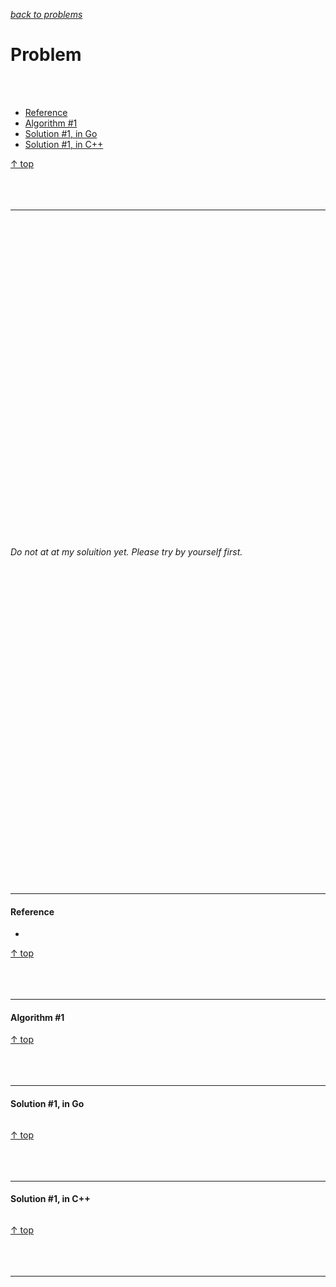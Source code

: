 [*back to problems*](https://github.com/gyuho/learn/tree/master/doc/problems)
<br>

# Problem



<br><br>
- [Reference](#reference)
- [Algorithm #1](#algorithm-1)
- [Solution #1, in Go](#solution-1-in-go)
- [Solution #1, in C++](#solution-1-in-c)

[↑ top](#problem)
<br><br><br><br>
<hr>



<br><br><br><br><br><br><br><br><br><br>
<br><br><br><br><br><br><br><br><br><br>
<br><br><br><br><br><br><br><br><br><br>

*Do not at at my soluition yet. Please try by yourself first.*

<br><br><br><br><br><br><br><br><br><br>
<br><br><br><br><br><br><br><br><br><br>
<br><br><br><br><br><br><br><br><br><br>
<hr>



#### Reference

- []()

[↑ top](#problem)
<br><br><br><br>
<hr>






#### Algorithm #1

[↑ top](#problem)
<br><br><br><br>
<hr>




#### Solution #1, in Go

```go

```

[↑ top](#problem)
<br><br><br><br>
<hr>




#### Solution #1, in C++

```cpp

```

[↑ top](#problem)
<br><br><br><br>
<hr>
